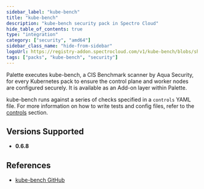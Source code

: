 ```yaml
---
sidebar_label: "kube-bench"
title: "kube-bench"
description: "kube-bench security pack in Spectro Cloud"
hide_table_of_contents: true
type: "integration"
category: ["security", "amd64"]
sidebar_class_name: "hide-from-sidebar"
logoUrl: https://registry-addon.spectrocloud.com/v1/kube-bench/blobs/sha256:28c233e5ad884d5356a183c37f323263eb4acca860c28b326ecd99094b500c31?type=image.webp
tags: ["packs", "kube-bench", "security"]
---
```


Palette executes kube-bench, a CIS Benchmark scanner by Aqua Security, for every Kubernetes pack to ensure the control
plane and worker nodes are configured securely. It is available as an Add-on layer within Palette.

kube-bench runs against a series of checks specified in a `controls` YAML file. For more information on how to write
tests and config files, refer to the [controls](https://github.com/aquasecurity/kube-bench/blob/main/docs/controls.md)
section.

## Versions Supported

<Tabs queryString="versions">

<TabItem label="0.6.x" value="0.6.x">

- **0.6.8**

</TabItem>
</Tabs>

## References

- [kube-bench GitHub](https://github.com/aquasecurity/kube-bench/blob/main/docs/running.md#running-kube-bench)
